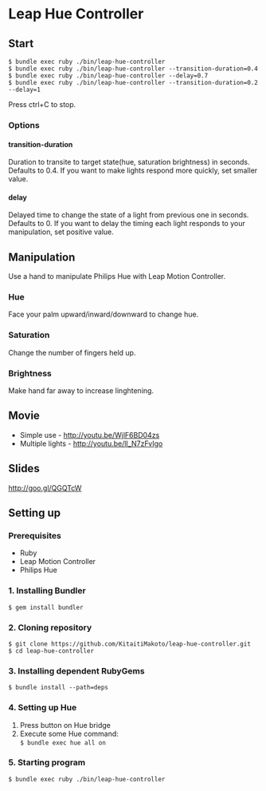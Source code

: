 Leap Hue Controller
===================

Start
-----

    $ bundle exec ruby ./bin/leap-hue-controller
    $ bundle exec ruby ./bin/leap-hue-controller --transition-duration=0.4
    $ bundle exec ruby ./bin/leap-hue-controller --delay=0.7
    $ bundle exec ruby ./bin/leap-hue-controller --transition-duration=0.2 --delay=1

Press ctrl+C to stop.

### Options ###

#### transition-duration ####

Duration to transite to target state(hue, saturation brightness) in seconds. Defaults to 0.4.
If you want to make lights respond more quickly, set smaller value.

#### delay ####
Delayed time to change the state of a light from previous one in seconds. Defaults to 0.
If you want to delay the timing each light responds to your manipulation, set positive value.

Manipulation
------------

Use a hand to manipulate Philips Hue with Leap Motion Controller.

### Hue ###

Face your palm upward/inward/downward to change hue.

### Saturation ###

Change the number of fingers held up.

### Brightness ###

Make hand far away to increase linghtening.

Movie
-----

* Simple use - http://youtu.be/WjlF6BD04zs
* Multiple lights - http://youtu.be/lI_N7zFvIgo

Slides
------

http://goo.gl/QGQTcW

Setting up
----------

### Prerequisites ###

* Ruby
* Leap Motion Controller
* Philips Hue

### 1. Installing Bundler ###

    $ gem install bundler

### 2. Cloning repository ###

    $ git clone https://github.com/KitaitiMakoto/leap-hue-controller.git
    $ cd leap-hue-controller

### 3. Installing dependent RubyGems ###

    $ bundle install --path=deps

### 4. Setting up Hue ###

1. Press button on Hue bridge
2. Execute some Hue command:  
   `$ bundle exec hue all on`

### 5. Starting program ###

    $ bundle exec ruby ./bin/leap-hue-controller
